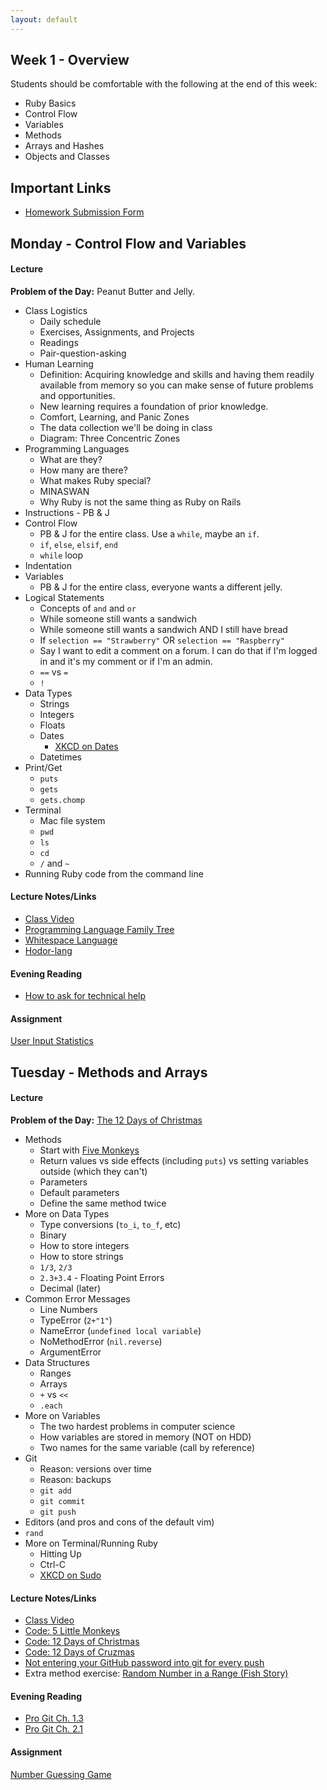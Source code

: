 ```yaml
---
layout: default
---
```


## Week 1 - Overview

Students should be comfortable with the following at the end of this week:

* Ruby Basics
* Control Flow
* Variables
* Methods
* Arrays and Hashes
* Objects and Classes


## Important Links

* [Homework Submission Form](http://goo.gl/forms/o9so3mi9Sd)


## Monday - Control Flow and Variables

#### Lecture

**Problem of the Day:** Peanut Butter and Jelly.

* Class Logistics
  * Daily schedule
  * Exercises, Assignments, and Projects
  * Readings
  * Pair-question-asking
* Human Learning
  * Definition: Acquiring knowledge and skills and having them readily available from memory so you can make sense of future problems and opportunities.
  * New learning requires a foundation of prior knowledge.
  * Comfort, Learning, and Panic Zones
  * The data collection we'll be doing in class
  * Diagram: Three Concentric Zones
* Programming Languages
  * What are they?
  * How many are there?
  * What makes Ruby special?
  * MINASWAN
  * Why Ruby is not the same thing as Ruby on Rails
* Instructions - PB & J
* Control Flow
  * PB & J for the entire class.  Use a `while`, maybe an `if`.
  * `if`, `else`, `elsif`, `end`
  * `while` loop
* Indentation
* Variables
  * PB & J for the entire class, everyone wants a different jelly.
* Logical Statements
  * Concepts of `and` and `or`
  * While someone still wants a sandwich
  * While someone still wants a sandwich AND I still have bread
  * If `selection == "Strawberry"` OR `selection == "Raspberry"`
  * Say I want to edit a comment on a forum.  I can do that if I'm logged in and it's my comment or if I'm an admin.
  * `==` vs `=`
  * `!`
* Data Types
  * Strings
  * Integers
  * Floats
  * Dates
    * [XKCD on Dates](https://xkcd.com/1179/)
  * Datetimes
* Print/Get
  * `puts`
  * `gets`
  * `gets.chomp`
* Terminal
  * Mac file system
  * `pwd`
  * `ls`
  * `cd`
  * `/` and `~`
* Running Ruby code from the command line

#### Lecture Notes/Links

* [Class Video](http://youtu.be/NWhuBJAUMZg)
* [Programming Language Family Tree](w1-1/languages.png)
* [Whitespace Language](http://en.wikipedia.org/wiki/Whitespace_%28programming_language%29#Sample_code)
* [Hodor-lang](http://www.hodor-lang.org/)

#### Evening Reading

* [How to ask for technical help](https://www.youtube.com/watch?v=hY14Er6JX2s)

#### Assignment

[User Input Statistics](https://github.com/tiyd-rails-2015-05/input_statistics)


## Tuesday - Methods and Arrays

#### Lecture

**Problem of the Day:** [The 12 Days of Christmas](https://github.com/masonfmatthews/rails_assignments/tree/master/exercises/twelve_days_of_christmas)

* Methods
  * Start with [Five Monkeys](https://github.com/masonfmatthews/rails_assignments/tree/master/exercises/monkeys_jumping_on_the_bed)
  * Return values vs side effects (including `puts`) vs setting variables outside (which they can't)
  * Parameters
  * Default parameters
  * Define the same method twice
* More on Data Types
  * Type conversions (`to_i`, `to_f`, etc)
  * Binary
  * How to store integers
  * How to store strings
  * `1/3`, `2/3`
  * `2.3+3.4` - Floating Point Errors
  * Decimal (later)
* Common Error Messages
  * Line Numbers
  * TypeError (`2+"1"`)
  * NameError (`undefined local variable`)
  * NoMethodError (`nil.reverse`)
  * ArgumentError
* Data Structures
  * Ranges
  * Arrays
  * `+` vs `<<`
  * `.each`
* More on Variables
  * The two hardest problems in computer science
  * How variables are stored in memory (NOT on HDD)
  * Two names for the same variable (call by reference)
* Git
  * Reason: versions over time
  * Reason: backups
  * `git add`
  * `git commit`
  * `git push`
* Editors (and pros and cons of the default vim)
* `rand`
* More on Terminal/Running Ruby
  * Hitting Up
  * Ctrl-C
  * [XKCD on Sudo](https://xkcd.com/149/)

#### Lecture Notes/Links

* [Class Video](http://youtu.be/i7FkJtt3B9w)
* [Code: 5 Little Monkeys](w1-2/monkeys.rb)
* [Code: 12 Days of Christmas](w1-2/christmas.rb)
* [Code: 12 Days of Cruzmas](w1-2/cruzmas.rb)
* [Not entering your GitHub password into git for every push](https://help.github.com/articles/caching-your-github-password-in-git/)
* Extra method exercise: [Random Number in a Range (Fish Story)](https://github.com/masonfmatthews/rails_assignments/tree/master/exercises/random_in_range)

#### Evening Reading

* [Pro Git Ch. 1.3](http://git-scm.com/book/en/v2/Getting-Started-Git-Basics)
* [Pro Git Ch. 2.1](http://git-scm.com/book/en/v2/Git-Basics-Getting-a-Git-Repository)

#### Assignment

[Number Guessing Game](https://github.com/tiyd-rails-2015-05/number_guessing)


<!--

## Wednesday - Hashes and Nested Data Structures

#### Lecture

**Problem of the Day:** How can I keep track of and look up contact info for everyone in class?  

* Logistics
  * Join Slack Channel
  * Customizing your `PS1`
* Human Learning
  * Try to solve a problem before being taught how to do it.
  * Interleaving learning is better than single-track learning.
* Control Flow (in light of Number Guessing Game)
  * next (not lose a turn if you guess the same thing twice)
  * break (stop asking when the correct number is guessed)
  * return
  * exit
* Attempt 1: Array
  * Just names first.  Ask for everyone's name and display them all at the end.
  * How do I prevent duplicates when I enter a name more than once?
* Attempt 2: Set
  * Basic `require` from standard library.
* Attempt 3: Hash
  * Keep track of a phone number for each person
* Attempt 4: Hashes inside a Hash
  * Keep track of a phone number and an email address and a birthdate for each person
* Attempt 5: Arrays inside Hashes
  * Keep track of multiple email addresses for each person.
* Symbols
* Markdown
* Quality READMEs
* Good commit messages

#### Lecture Notes/Links

* Extra array-to-hash exercise: [Super-simple Search](https://github.com/masonfmatthews/rails_assignments/tree/master/exercises/super_simple_search)
* Extra hash exercise: [Sorta-simple Search](https://github.com/masonfmatthews/rails_assignments/tree/master/exercises/sorta_simple_search)

#### Evening Reading

* [Pro Git Ch. 2.2](http://git-scm.com/book/en/v2/Git-Basics-Recording-Changes-to-the-Repository)

#### Assignment

[Blackjack Advisor](https://github.com/tiyd-rails-2015-05/blackjack_advisor)


## Thursday - Classes

#### Lecture

**Problem of the Day:** As a store, how do you keep track of your inventory of albums, their artists, and their prices?

* Human Learning
  * Durable learning is effortful.
* Mac/Development Tricks
  * Mac spaces
  * Vertical select
* Object Oriented Programming
  * What are objects?
    * State and behavior
    * State = instance variables
    * Behavior = methods
  * Everything in Ruby is messages being passed to objects!!!
    * Example of how we've been using strings.
  * What are classes?
    * Blueprints for objects
  * Encapsulation
  * attr_reader, attr_accessor
* Math is messages being passed to objects as well!!!
  * `2 + 2.3`
  * Overriding arithmetic operations (e.g. `def +(other) ... end`)
* Ruby code in multiple files
  * require

#### Lecture Notes/Links

* [Problem of the Day Write-up](https://github.com/masonfmatthews/rails_assignments/tree/master/exercises/albums_and_artists)

#### Evening Reading

* [A good blog post about creating your own error classes](http://www.skorks.com/2009/09/ruby-exceptions-and-exception-handling/)


## Weekend Assignment

[Currency Converter](https://github.com/tiyd-rails-2015-05/currency_converter_project)

-->
